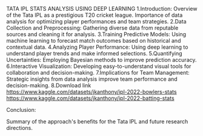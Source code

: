 TATA IPL STATS ANALYSIS USING
DEEP LEARNING
1.Introduction:
Overview of the Tata IPL as a prestigious T20 cricket league.
Importance of data analysis for optimizing player performances and team strategies.
2.Data Collection and Preprocessing:
Gathering diverse data from reputable sources and cleaning it for analysis.
3.Training Predictive Models:
Using machine learning to forecast match outcomes based on historical and contextual data.
4.Analyzing Player Performance:
Using deep learning to understand player trends and make informed selections.
5.Quantifying Uncertainties:
Employing Bayesian methods to improve prediction accuracy.
6.Interactive Visualization:
Developing easy-to-understand visual tools for collaboration and decision-making.
7.Implications for Team Management:
Strategic insights from data analysis improve team performance and decision-making.
8.Download link
https://www.kaggle.com/datasets/jkanthony/ipl-2022-bowlers-stats
https://www.kaggle.com/datasets/jkanthony/ipl-2022-batting-stats

Conclusion:

Summary of the approach's benefits for the Tata IPL and future research directions.


